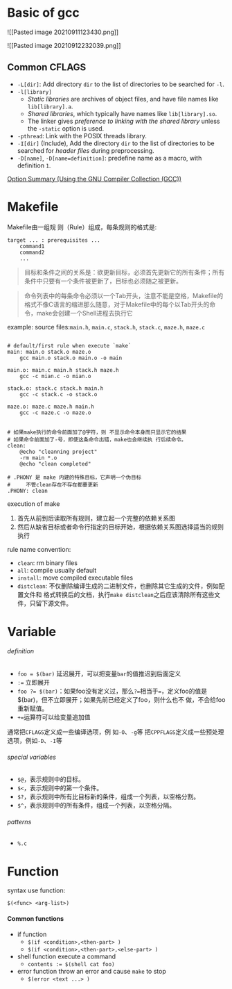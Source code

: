 # Basic of gcc

![[Pasted image 20210911123430.png]]

![[Pasted image 20210912232039.png]]
##  Common CFLAGS
- `-L[dir]`: Add directory `dir` to the list of directories to be searched for `-l`.
- `-l[library]`
	- *Static libraries* are archives of object files, and have file names like `lib[library].a`.
	- *Shared libraries*, which typically have names like `lib[library].so`.
	-  The linker gives *preference to linking with the shared library* unless the `-static` option is used.
-  `-pthread`: Link with the POSIX threads library. 
-  `-I[dir]` (Include), Add the directory `dir` to the list of directories to be searched for *header files* during preprocessing.
- `-D[name]`, `-D[name=definition]`: predefine name as a macro, with definition `1`.


[Option Summary (Using the GNU Compiler Collection (GCC))](https://gcc.gnu.org/onlinedocs/gcc-11.2.0/gcc/Option-Summary.html#Option-Summary)


# Makefile
Makefile由一组规 则（Rule）组成，每条规则的格式是:

```
target ... : prerequisites ... 
	command1 
	command2
	...
```

>目标和条件之间的关系是：欲更新目标，必须首先更新它的所有条件；所有 条件中只要有一个条件被更新了，目标也必须随之被更新。

>命令列表中的每条命令必须以一个Tab开头，注意不能是空格，Makefile的格式不像C语言的缩进那么随意，对于Makefile中的每个以Tab开头的命令，make会创建一个Shell进程去执行它


example: 
source files:`main.h`, `main.c`, `stack.h`, `stack.c`, `maze.h`, `maze.c`

```make

# default/first rule when execute `make`
main: main.o stack.o maze.o
	gcc main.o stack.o main.o -o main

main.o: main.c main.h stack.h maze.h
	gcc -c mian.c -o mian.o

stack.o: stack.c stack.h main.h
	gcc -c stack.c -o stack.o

maze.o: maze.c maze.h main.h
	gcc -c maze.c -o maze.o


# 如果make执行的命令前面加了@字符，则 不显示命令本身而只显示它的结果
# 如果命令前面加了-号，即使这条命令出错，make也会继续执 行后续命令。
clean: 
	@echo "cleanning project" 
	-rm main *.o 
	@echo "clean completed"

# .PHONY 是 make 内建的特殊目标，它声明一个伪目标
#     不管clean存在不存在都要更新
.PHONY: clean

```


execution of make
1. 首先从前到后读取所有规则，建立起一个完整的依赖关系图
2. 然后从缺省目标或者命令行指定的目标开始，根据依赖关系图选择适当的规则执行

rule name convention:

- `clean`: rm binary files
- `all`: compile usually default
- `install`: move compiled executable files
- `distclean`: 不仅删除编译生成的二进制文件，也删除其它生成的文件，例如配置文件和 格式转换后的文档，执行`make distclean`之后应该清除所有这些文件，只留下源文件。

# Variable

###### definition
- `foo = $(bar)` 延迟展开，可以把变量`bar`的值推迟到后面定义
- `:=` 立即展开
- `foo ?= $(bar)`：如果foo没有定义过，那么`?=`相当于`=`，定义foo的值是$(bar)，但不立即展开；如果先前已经定义了foo，则什么也不 做，不会给foo重新赋值。
- `+=`运算符可以给变量追加值

通常把`CFLAGS`定义成一些编译选项，例 如`-O`、`-g`等
把`CPPFLAGS`定义成一些预处理选项，例如`-D`、`-I`等

###### special variables
- `$@`，表示规则中的目标。 
- `$<`，表示规则中的第一个条件。 
- `$?`，表示规则中所有比目标新的条件，组成一个列表，以空格分割。
- `$^`，表示规则中的所有条件，组成一个列表，以空格分隔。


###### patterns

- `%.c`


# Function

syntax use function: 

    $(<func> <arg-list>)
    
 #### Common functions
 
 - if function
    - `$(if <condition>,<then-part> )`
    - `$(if <condition>,<then-part>,<else-part> )`
 - shell function execute a command
    -  `contents := $(shell cat foo)`
 - error function throw an error and cause `make` to stop
    - `$(error <text ...> )`